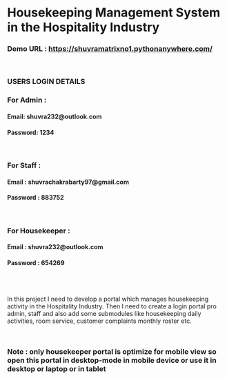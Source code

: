#  Housekeeping Management System in the Hospitality Industry
 <h3>Demo URL : <a href="https://shuvramatrixno1.pythonanywhere.com/">https://shuvramatrixno1.pythonanywhere.com/ </a></h3>
<br>
<h3>USERS LOGIN DETAILS</h3>
<h3>For Admin :</h3>
<h4>Email: shuvra232@outlook.com </h4>
<h4>Password: 1234 </h4>
<br>
<h3>For Staff :</h3>
 <h4>Email : shuvrachakrabarty97@gmail.com </h4>
 <h4>Password : 883752 </h4>
 <br>
 <h3>For Housekeeper :</h3>
 <h4>Email : shuvra232@outlook.com </h4>
 <h4>Password : 654269 </h4>
 <br>
 <br>
 <p> In this project I need to develop a portal which manages housekeeping activity in the Hospitality Industry. Then I need to create a login portal pro admin, staff and also add some submodules like housekeeping daily activities, room service, customer complaints monthly roster etc. </p>
 <br>
 <h3>Note : only housekeeper portal is optimize for mobile view so open this portal in desktop-mode in mobile device or use it in desktop or laptop or in tablet </h3>
 
